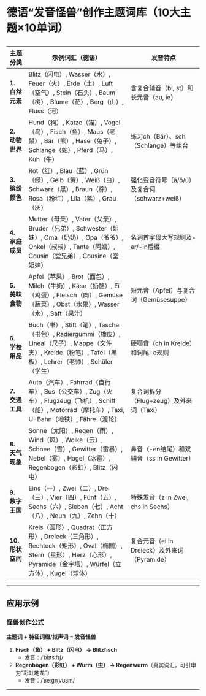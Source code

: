# 德语“发音怪兽”创作主题词库（10大主题×10单词）

## 
| 主题分类       | 示例词汇（德语）                                                                 | 发音特点                                  |
|----------------|----------------------------------------------------------------------------------|-------------------------------------------|
| **1. 自然元素** | Blitz（闪电）, Wasser（水）, Feuer（火）, Erde（土）, Luft（空气）, Stein（石头）, Baum（树）, Blume（花）, Berg（山）, Fluss（河） | 含复合辅音（bl, st）和长元音（au, ie）    |
| **2. 动物世界** | Hund（狗）, Katze（猫）, Vogel（鸟）, Fisch（鱼）, Maus（老鼠）, Bär（熊）, Hase（兔子）, Schlange（蛇）, Pferd（马）, Kuh（牛） | 练习ch（Bär）、sch（Schlange）等组合      |
| **3. 缤纷颜色** | Rot（红）, Blau（蓝）, Grün（绿）, Gelb（黄）, Weiß（白）, Schwarz（黑）, Braun（棕）, Rosa（粉红）, Lila（紫）, Grau（灰） | 强化变音符号（ä/ö/ü）及复合词（schwarz+weiß） |
| **4. 家庭成员** | Mutter（母亲）, Vater（父亲）, Bruder（兄弟）, Schwester（姐妹）, Oma（奶奶）, Opa（爷爷）, Onkel（叔叔）, Tante（阿姨）, Cousin（堂兄弟）, Cousine（堂姐妹） | 名词首字母大写规则及-er/-in后缀            |
| **5. 美味食物** | Apfel（苹果）, Brot（面包）, Milch（牛奶）, Käse（奶酪）, Ei（鸡蛋）, Fleisch（肉）, Gemüse（蔬菜）, Obst（水果）, Wasser（水）, Saft（果汁） | 短元音（Apfel）与复合词（Gemüsesuppe）    |
| **6. 学校用品** | Buch（书）, Stift（笔）, Tasche（书包）, Radiergummi（橡皮）, Lineal（尺子）, Mappe（文件夹）, Kreide（粉笔）, Tafel（黑板）, Lehrer（老师）, Schüler（学生） | 硬颚音（ch in Kreide）和词尾-e规则        |
| **7. 交通工具** | Auto（汽车）, Fahrrad（自行车）, Bus（公交车）, Zug（火车）, Flugzeug（飞机）, Schiff（船）, Motorrad（摩托车）, Taxi, U-Bahn（地铁）, Fähre（渡轮） | 复合词拆分（Flug+zeug）及外来词（Taxi）   |
| **8. 天气现象** | Sonne（太阳）, Regen（雨）, Wind（风）, Wolke（云）, Schnee（雪）, Gewitter（雷暴）, Nebel（雾）, Hagel（冰雹）, Regenbogen（彩虹）, Blitz（闪电） | 鼻音（-en结尾）和双辅音（ss in Gewitter） |
| **9. 数字王国** | Eins（一）, Zwei（二）, Drei（三）, Vier（四）, Fünf（五）, Sechs（六）, Sieben（七）, Acht（八）, Neun（九）, Zehn（十） | 特殊发音（z in Zwei, chs in Sechs）       |
| **10. 形状空间**| Kreis（圆形）, Quadrat（正方形）, Dreieck（三角形）, Rechteck（矩形）, Oval（椭圆）, Stern（星形）, Herz（心形）, Pyramide（金字塔）, Würfel（立方体）, Kugel（球体） | 复合元音（ei in Dreieck）及外来词（Pyramide） |

---

## 应用示例
### 怪兽创作公式  
**主题词 + 特征词缀/拟声词 = 发音怪兽**  
1. **Fisch（鱼） + Blitz（闪电） → Blitzfisch**  
   - 发音：/ˈblɪt͡sˌfɪʃ/  
2. **Regenbogen（彩虹） + Wurm（虫） → Regenwurm**（真实词汇，可引申为“彩虹地龙”）  
   - 发音：/ˈʁeːɡn̩ˌvʊʁm/  

---
